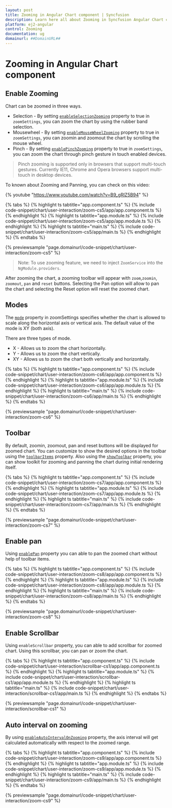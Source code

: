 ```yaml
---
layout: post
title: Zooming in Angular Chart component | Syncfusion
description: Learn here all about Zooming in Syncfusion Angular Chart component of Syncfusion Essential JS 2 and more.
platform: ej2-angular
control: Zooming 
documentation: ug
domainurl: ##DomainURL##
---
```


# Zooming in Angular Chart component

## Enable Zooming

Chart can be zoomed in three ways.

* Selection - By setting [`enableSelectionZooming`](https://ej2.syncfusion.com/angular/documentation/api/chart/zoomSettingsModel/#enableselectionzooming) property to true in `zoomSettings`, you can zoom the chart by using the rubber band selection.
* Mousewheel - By setting [`enableMouseWheelZooming`](https://ej2.syncfusion.com/angular/documentation/api/chart/zoomSettingsModel/#enablemousewheelzooming) property to true in `zoomSettings`, you can zoomin and zoomout the chart by scrolling the mouse wheel.
* Pinch - By setting  [`enablePinchZooming`](https://ej2.syncfusion.com/angular/documentation/api/chart/zoomSettingsModel/#enablepinchzooming) property to true in `zoomSettings`, you can zoom the chart through pinch gesture in touch enabled devices.

>Pinch zooming is supported only in browsers that support multi-touch gestures. Currently IE11, Chrome and Opera browsers support multi-touch in desktop devices.

To known about Zooming and Panning, you can check on this video:

{% youtube "https://www.youtube.com/watch?v=B9_gRlZ5B94" %}

{% tabs %}
{% highlight ts tabtitle="app.component.ts" %}
{% include code-snippet/chart/user-interaction/zoom-cs5/app/app.component.ts %}
{% endhighlight %}
{% highlight ts tabtitle="app.module.ts" %}
{% include code-snippet/chart/user-interaction/zoom-cs5/app/app.module.ts %}
{% endhighlight %}
{% highlight ts tabtitle="main.ts" %}
{% include code-snippet/chart/user-interaction/zoom-cs5/app/main.ts %}
{% endhighlight %}
{% endtabs %}
  
{% previewsample "page.domainurl/code-snippet/chart/user-interaction/zoom-cs5" %}

>Note: To use zooming feature, we need to inject `ZoomService` into the `NgModule.providers`.

After zooming the chart, a zooming toolbar will appear with `zoom`,`zoomin`, `zoomout`, `pan` and `reset` buttons.
Selecting the Pan option will allow to pan the chart and selecting the Reset option will reset the zoomed chart.

## Modes

The [`mode`](https://ej2.syncfusion.com/angular/documentation/api/chart/zoomSettingsModel/#mode) property in zoomSettings specifies whether the chart is allowed to scale along the horizontal axis or vertical axis. The default value of the mode is XY (both axis).

There are three types of mode.

* X - Allows us to zoom the chart horizontally.
* Y - Allows us to zoom the chart vertically.
* XY - Allows us to zoom the chart both vertically and horizontally.

{% tabs %}
{% highlight ts tabtitle="app.component.ts" %}
{% include code-snippet/chart/user-interaction/zoom-cs6/app/app.component.ts %}
{% endhighlight %}
{% highlight ts tabtitle="app.module.ts" %}
{% include code-snippet/chart/user-interaction/zoom-cs6/app/app.module.ts %}
{% endhighlight %}
{% highlight ts tabtitle="main.ts" %}
{% include code-snippet/chart/user-interaction/zoom-cs6/app/main.ts %}
{% endhighlight %}
{% endtabs %}
  
{% previewsample "page.domainurl/code-snippet/chart/user-interaction/zoom-cs6" %}

## Toolbar

By default, zoomin, zoomout, pan and reset buttons will be displayed for zoomed chart. You can customize to show the desired options in the toolbar using the [`toolbarItems`](https://ej2.syncfusion.com/angular/documentation/api/chart/zoomSettingsModel/#toolbaritems) property. Also using the [`showToolbar`](https://ej2.syncfusion.com/angular/documentation/api/chart/zoomSettingsModel/#showtoolbar) property, you can show toolkit for zooming and panning the chart during initial rendering itself.

{% tabs %}
{% highlight ts tabtitle="app.component.ts" %}
{% include code-snippet/chart/user-interaction/zoom-cs7/app/app.component.ts %}
{% endhighlight %}
{% highlight ts tabtitle="app.module.ts" %}
{% include code-snippet/chart/user-interaction/zoom-cs7/app/app.module.ts %}
{% endhighlight %}
{% highlight ts tabtitle="main.ts" %}
{% include code-snippet/chart/user-interaction/zoom-cs7/app/main.ts %}
{% endhighlight %}
{% endtabs %}
  
{% previewsample "page.domainurl/code-snippet/chart/user-interaction/zoom-cs7" %}

## Enable pan

Using [`enablePan`](https://ej2.syncfusion.com/angular/documentation/api/chart/zoomSettingsModel/#enablePan) property you can able to pan the zoomed chart without help of toolbar items.

{% tabs %}
{% highlight ts tabtitle="app.component.ts" %}
{% include code-snippet/chart/user-interaction/zoom-cs8/app/app.component.ts %}
{% endhighlight %}
{% highlight ts tabtitle="app.module.ts" %}
{% include code-snippet/chart/user-interaction/zoom-cs8/app/app.module.ts %}
{% endhighlight %}
{% highlight ts tabtitle="main.ts" %}
{% include code-snippet/chart/user-interaction/zoom-cs8/app/main.ts %}
{% endhighlight %}
{% endtabs %}
  
{% previewsample "page.domainurl/code-snippet/chart/user-interaction/zoom-cs8" %}

## Enable Scrollbar

Using `enableScrollbar` property, you can able to add scrollbar for zoomed chart. Using this scrollbar, you can pan or zoom the chart.

{% tabs %}
{% highlight ts tabtitle="app.component.ts" %}
{% include code-snippet/chart/user-interaction/scrollbar-cs1/app/app.component.ts %}
{% endhighlight %}
{% highlight ts tabtitle="app.module.ts" %}
{% include code-snippet/chart/user-interaction/scrollbar-cs1/app/app.module.ts %}
{% endhighlight %}
{% highlight ts tabtitle="main.ts" %}
{% include code-snippet/chart/user-interaction/scrollbar-cs1/app/main.ts %}
{% endhighlight %}
{% endtabs %}
  
{% previewsample "page.domainurl/code-snippet/chart/user-interaction/scrollbar-cs1" %}

## Auto interval on zooming

By using [`enableAutoIntervalOnZooming`](https://ej2.syncfusion.com/angular/documentation/api/chart/axis/#enableAutoIntervalOnZooming) property, the axis interval will get calculated automatically with respect to the zoomed range.

{% tabs %}
{% highlight ts tabtitle="app.component.ts" %}
{% include code-snippet/chart/user-interaction/zoom-cs9/app/app.component.ts %}
{% endhighlight %}
{% highlight ts tabtitle="app.module.ts" %}
{% include code-snippet/chart/user-interaction/zoom-cs9/app/app.module.ts %}
{% endhighlight %}
{% highlight ts tabtitle="main.ts" %}
{% include code-snippet/chart/user-interaction/zoom-cs9/app/main.ts %}
{% endhighlight %}
{% endtabs %}
  
{% previewsample "page.domainurl/code-snippet/chart/user-interaction/zoom-cs9" %}